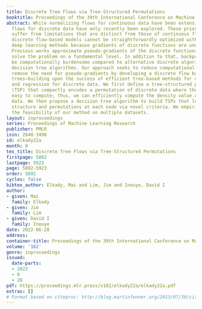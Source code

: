 ```yaml
---
title: Discrete Tree Flows via Tree-Structured Permutations
booktitle: Proceedings of the 39th International Conference on Machine Learning
abstract: While normalizing flows for continuous data have been extensively researched,
  flows for discrete data have only recently been explored. These prior models, however,
  suffer from limitations that are distinct from those of continuous flows. Most notably,
  discrete flow-based models cannot be straightforwardly optimized with conventional
  deep learning methods because gradients of discrete functions are undefined or zero.
  Previous works approximate pseudo-gradients of the discrete functions but do not
  solve the problem on a fundamental level. In addition to that, backpropagation can
  be computationally burdensome compared to alternative discrete algorithms such as
  decision tree algorithms. Our approach seeks to reduce computational burden and
  remove the need for pseudo-gradients by developing a discrete flow based on decision
  trees—building upon the success of efficient tree-based methods for classification
  and regression for discrete data. We first define a tree-structured permutation
  (TSP) that compactly encodes a permutation of discrete data where the inverse is
  easy to compute; thus, we can efficiently compute the density value and sample new
  data. We then propose a decision tree algorithm to build TSPs that learns the tree
  structure and permutations at each node via novel criteria. We empirically demonstrate
  the feasibility of our method on multiple datasets.
layout: inproceedings
series: Proceedings of Machine Learning Research
publisher: PMLR
issn: 2640-3498
id: elkady22a
month: 0
tex_title: Discrete Tree Flows via Tree-Structured Permutations
firstpage: 5892
lastpage: 5923
page: 5892-5923
order: 5892
cycles: false
bibtex_author: Elkady, Mai and Lim, Jim and Inouye, David I
author:
- given: Mai
  family: Elkady
- given: Jim
  family: Lim
- given: David I
  family: Inouye
date: 2022-06-28
address:
container-title: Proceedings of the 39th International Conference on Machine Learning
volume: '162'
genre: inproceedings
issued:
  date-parts:
  - 2022
  - 6
  - 28
pdf: https://proceedings.mlr.press/v162/elkady22a/elkady22a.pdf
extras: []
# Format based on citeproc: http://blog.martinfenner.org/2013/07/30/citeproc-yaml-for-bibliographies/
---
```


